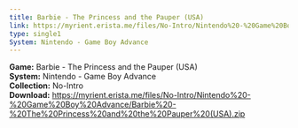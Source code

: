 ```yaml
---
title: Barbie - The Princess and the Pauper (USA)
link: https://myrient.erista.me/files/No-Intro/Nintendo%20-%20Game%20Boy%20Advance/Barbie%20-%20The%20Princess%20and%20the%20Pauper%20(USA).zip
type: single1
System: Nintendo - Game Boy Advance
---
```

<b>Game:</b> Barbie - The Princess and the Pauper (USA)<br>
<b>System:</b> Nintendo - Game Boy Advance<br>
<b>Collection:</b> No-Intro<br>
<b>Download:</b> https://myrient.erista.me/files/No-Intro/Nintendo%20-%20Game%20Boy%20Advance/Barbie%20-%20The%20Princess%20and%20the%20Pauper%20(USA).zip